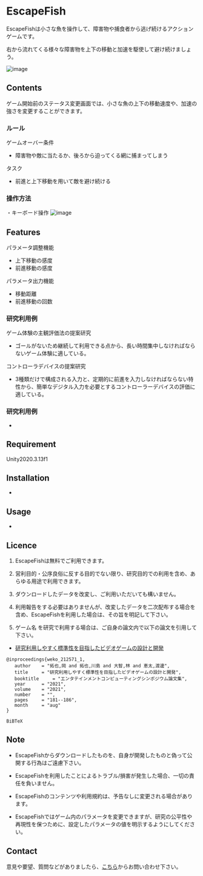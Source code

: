 # EscapeFish

EscapeFishは小さな魚を操作して、障害物や捕食者から逃げ続けるアクションゲームです。

右から流れてくる様々な障害物を上下の移動と加速を駆使して避け続けましょう。

![image](https://user-images.githubusercontent.com/63552585/200158066-5d5113bd-adf1-47fe-b5e5-36c57cb3efdf.png)


## Contents

ゲーム開始前のステータス変更画面では、小さな魚の上下の移動速度や、加速の強さを変更することができます。

### ルール

ゲームオーバー条件
- 障害物や敵に当たるか、後ろから迫ってくる網に捕まってしまう

タスク
- 前進と上下移動を用いて敵を避け続ける

### 操作方法

・キーボード操作
![image](https://user-images.githubusercontent.com/63552585/200158147-b25319d4-0b4c-4335-aa00-a335d3ac6f5b.png)

## Features

パラメータ調整機能

- 上下移動の感度
- 前進移動の感度

パラメータ出力機能

- 移動距離
- 前進移動の回数

### 研究利用例

ゲーム体験の主観評価法の提案研究
- ゴールがないため継続して利用できる点から、長い時間集中しなければならないゲーム体験に適している。

コントローラデバイスの提案研究
- 3種類だけで構成される入力と、定期的に前進を入力しなければならない特性から、簡単なデジタル入力を必要とするコントローラーデバイスの評価に適している。

### 研究利用例

-

## Requirement

Unity2020.3.13f1

## Installation

-

## Usage

-

## Licence

1. EscapeFishは無料でご利用できます。

2. 営利目的・公序良俗に反する目的でない限り、研究目的での利用を含め、あらゆる用途で利用できます。

3. ダウンロードしたデータを改変し、ご利用いただいても構いません。

4. 利用報告をする必要はありませんが、改変したデータを二次配布する場合を含め、EscapeFishを利用した場合は、その旨を明記して下さい。

5. ゲーム名 を研究で利用する場合は、ご自身の論文内で以下の論文を引用して下さい。

- [研究利用しやすく標準性を目指したビデオゲームの設計と開発](http://id.nii.ac.jp/1001/00212465/)
```
@inproceedings{weko_212571_1,
   author	 = "拓也,岡 and 拓也,川島 and 大智,林 and 恵太,渡邊",
   title	 = "研究利用しやすく標準性を目指したビデオゲームの設計と開発",
   booktitle	 = "エンタテインメントコンピューティングシンポジウム論文集",
   year 	 = "2021",
   volume	 = "2021",
   number	 = "",
   pages	 = "181--186",
   month	 = "aug"
}
```
```
BiBTeX
```

## Note

- EscapeFishからダウンロードしたものを、自身が開発したものと偽って公開する行為はご遠慮下さい。

- EscapeFishを利用したことによるトラブル/損害が発生した場合、一切の責任を負いません。

- EscapeFishのコンテンツや利用規約は、予告なしに変更される場合があります。

- EscapeFishではゲーム内のパラメータを変更できますが、研究の公平性や再現性を保つために、設定したパラメータの値を明示するようにしてください。

## Contact

意見や要望、質問などがありましたら、[こちら](https://openvideogame.cc/contact)からお問い合わせ下さい。
